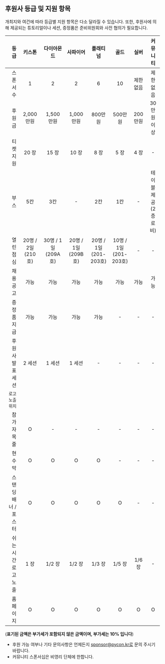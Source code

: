 ## 후원사 등급 및 지원 항목
개최지와 여건에 따라 등급별 지원 항목은 다소 달라질 수 있습니다. 또한, 후원사에 의해 제공되는 튜토리얼이나 세션, 증정품은 준비위원회와 사전 협의가 필요합니다.

| 등급           | 키스톤          | 다이아몬드  | 사파이어  | 플래티넘  | 골드  |실버  |커뮤니티  |
| -------------:|:-----:|:-----:|:-----:|:-----:|:-----:|:-----:|:-----:|
| 스폰서 수     | 1 | 2 |2 |6 |10 |제한없음 |제한없음 |
| 후원금      | 2,000만원  |1,500만원  |1,000만원  |800만원  |500만원  |200만원  |30만원 이상  |
| 티켓 지원 | 20 장 | 15 장 | 10 장 | 8 장 | 5 장 | 4 장 | - |
| 부스 | 5칸  | 3칸 | - |2칸 |1칸 | - |테이블 제공<br>(2층 로비) |
| 열린점심 | 20명 / 2일 (210호) | 30명 / 1일 (209A호) | 20명 / 1일 (209B호) | 20명 / 1일<br>(201-203호) | 10명 / 1일<br>(201-203호) | - | - |
| 채용 공고 | 가능 | 가능 | 가능 | 가능 | 가능 | 가능 | 가능 |
| 증정품 지급 | 가능 | 가능 | 가능 | 가능 | - | - | - |
| 후원사 발표 세션 | 2 세션 | 1 세션 | 1 세션 | - | - | - | - |
| `로고노출위치`  ||||
| 참가자목줄 | O  | - | - |- |- | - |- |
| 현수막 | O | O | O | O | - | - | - |
| 스탠딩배너 / 포스터 | O | O | O | O | O | - | - |
| 쉬는 시간 로고 노출 | 1 장 | 1/2 장 | 1/2 장 | 1/3 장 | 1/5 장 | 1/6 장 | - |
| 홈페이지 | O | O | O | O | O | O | O |

(**표기된 금액은 부가세가 포함되지 않은 금액이며, 부가세는 10% 입니다**)

- 후원 가능 여부나 기타 문의사항은 언제든지 sponsor@pycon.kr로 문의 주시기 바랍니다.
-  커뮤니티 스폰서십은 비영리 단체에 한합니다.
